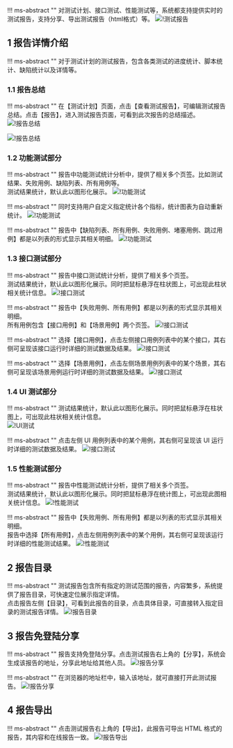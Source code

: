 !!! ms-abstract ""
    对测试计划、接口测试、性能测试等，系统都支持提供实时的测试报告，支持分享、导出测试报告（html格式）等。
![!测试报告](../../img/track/测试报告.png)

## 1 报告详情介绍
!!! ms-abstract ""
    对于测试计划的测试报告，包含各类测试的进度统计、脚本统计、缺陷统计以及详情等。

### 1.1 报告总结
!!! ms-abstract ""
    在【测试计划】页面，点击【查看测试报告】，可编辑测试报告总结。点击【报告】，进入测试报告页面，可看到此次报告的总结描述。
![!报告总结](../../img/track/报告总结.png)

![!报告总结](../../img/track/报告总结_1.png)

### 1.2 功能测试部分
!!! ms-abstract ""
    报告中功能测试统计分析中，提供了相关多个页签。比如测试结果、失败用例、缺陷列表、所有用例等。<br>
    测试结果统计，默认此以图形化展示。
![!功能测试](../../img/track/功能测试1.png)

!!! ms-abstract ""
    同时支持用户自定义指定统计各个指标，统计图表为自动重新统计。
![!功能测试](../../img/track/功能测试2.png)

!!! ms-abstract ""
    报告中【缺陷列表、所有用例、失败用例、堵塞用例、跳过用例】都是以列表的形式显示其相关明细。
![!功能测试](../../img/track/功能测试3.png)

### 1.3 接口测试部分
!!! ms-abstract ""
    报告中接口测试统计分析，提供了相关多个页签。<br>
    测试结果统计，默认此以图形化展示。同时把鼠标悬浮在柱状图上，可出现此柱状相关统计信息。
![!接口测试](../../img/track/接口测试1.png)

!!! ms-abstract ""
    报告中【失败用例、所有用例】都是以列表的形式显示其相关明细。<br>
    所有用例包含【接口用例】和【场景用例】两个页签。
![!接口测试](../../img/track/接口测试2.png)

!!! ms-abstract ""
    选择【接口用例】，点击左侧接口用例列表中的某个接口，其右侧可呈现该接口运行时详细的测试数据及结果。
![!接口测试](../../img/track/接口测试4.png)

!!! ms-abstract ""
    选择【场景用例】，点击左侧场景用例列表中的某个场景，其右侧可呈现该场景用例运行时详细的测试数据及结果。
![!接口测试](../../img/track/接口测试3.png)

### 1.4 UI 测试部分 
!!! ms-abstract ""
    测试结果统计，默认此以图形化展示。同时把鼠标悬浮在柱状图上，可出现此柱状相关统计信息。<br>
![!UI测试](../../img/track/UI测试部分.png)

!!! ms-abstract ""
    点击左侧 UI 用例列表中的某个用例，其右侧可呈现该 UI 运行时详细的测试数据及结果。
![!接口测试](../../img/track/UI测试详细信息.png)

### 1.5 性能测试部分
!!! ms-abstract ""
    报告中性能测试统计分析，提供了相关多个页签。<br>
    测试结果统计，默认此以图形化展示。同时把鼠标悬浮在统计图上，可出现此图相关统计信息。
![!性能测试](../../img/track/性能测试1.png)

!!! ms-abstract ""
    报告中【失败用例、所有用例】都是以列表的形式显示其相关明细。<br>
    报告中选择【所有用例】，点击左侧用例列表中的某个用例，其右侧可呈现该运行时详细的性能测试结果。
![!性能测试](../../img/track/性能测试2.png)

## 2 报告目录
!!! ms-abstract ""
    测试报告包含所有指定的测试范围的报告，内容繁多，系统提供了报告目录，可快速定位展示指定详情。<br>
    点击报告左侧【目录】，可看到此报告的目录，点击具体目录，可直接转入指定目录的测试报告详情。
![!报告目录](../../img/track/报告目录1.png)

## 3 报告免登陆分享
!!! ms-abstract ""
    报告支持免登陆分享。点击测试报告右上角的【分享】，系统会生成该报告的地址，分享此地址给其他人员。
![!报告分享](../../img/track/报告分享1.png)

!!! ms-abstract ""
    在浏览器的地址栏中，输入该地址，就可直接打开此测试报告。
![!报告分享](../../img/track/报告分享2.png)

## 4 报告导出
!!! ms-abstract ""
    点击测试报告右上角的【导出】，此报告可导出 HTML 格式的报告，其内容和在线报告一致。
![!报告导出](../../img/track/报告导出.png)

